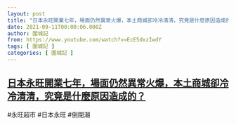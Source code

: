 ```yaml
---
layout: post
title: "日本永旺開業七年，場面仍然異常火爆，本土商城卻冷冷清清，究竟是什麼原因造成的？"
date: 2021-09-11T00:00:06.000Z
author: 圍城記
from: https://www.youtube.com/watch?v=EcE5dxzIwdY
tags: [ 圍城記 ]
categories: [ 圍城記 ]
---
```

<!--1631318406000-->
[日本永旺開業七年，場面仍然異常火爆，本土商城卻冷冷清清，究竟是什麼原因造成的？](https://www.youtube.com/watch?v=EcE5dxzIwdY)
------

<div>
#永旺超市 #日本永旺 #倒閉潮
</div>

